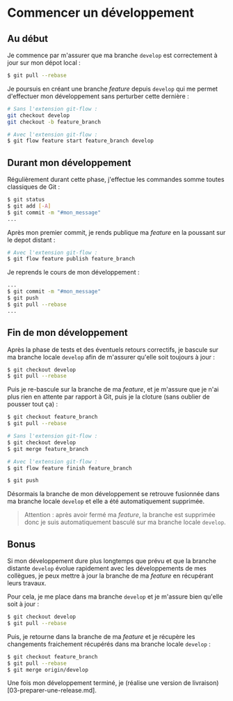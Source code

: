 # Commencer un développement

## Au début
Je commence par m'assurer que ma branche `develop` est correctement à jour sur mon dépot local :
```sh
$ git pull --rebase
```

Je poursuis en créant une branche _feature_ depuis `develop` qui me permet d'effectuer mon développement sans perturber cette dernière :
```sh
# Sans l'extension git-flow :
git checkout develop
git checkout -b feature_branch

# Avec l'extension git-flow :
$ git flow feature start feature_branch develop
```

## Durant mon développement
Régulièrement durant cette phase, j'effectue les commandes somme toutes classiques de Git :
```sh
$ git status
$ git add [-A]
$ git commit -m "#mon_message"
...
```

Après mon premier commit, je rends publique ma _feature_ en la poussant sur le depot distant :
```sh
# Avec l'extension git-flow :
$ git flow feature publish feature_branch
```

Je reprends le cours de mon développement :
```sh
...
$ git commit -m "#mon_message"
$ git push
$ git pull --rebase
...
```

## Fin de mon développement
Après la phase de tests et des éventuels retours correctifs, je bascule sur ma branche locale `develop` afin de m'assurer qu'elle soit toujours à jour :
```sh
$ git checkout develop
$ git pull --rebase
```

Puis je re-bascule sur la branche de ma _feature_, et je m'assure que je n'ai plus rien en attente par rapport à Git, puis je la cloture (sans oublier de pousser tout ça) :
```sh
$ git checkout feature_branch
$ git pull --rebase

# Sans l'extension git-flow :
$ git checkout develop
$ git merge feature_branch

# Avec l'extension git-flow :
$ git flow feature finish feature_branch

$ git push
```

Désormais la branche de mon développement se retrouve fusionnée dans ma branche locale `develop` et elle a été automatiquement supprimée.

>Attention : après avoir fermé ma _feature_, la branche est supprimée donc je suis automatiquement basculé sur ma branche locale `develop`.

## Bonus
Si mon développement dure plus longtemps que prévu et que la branche distante `develop` évolue rapidement avec les développements de mes collègues, je peux mettre à jour la branche de ma _feature_ en récupérant leurs travaux.

Pour cela, je me place dans ma branche `develop` et je m'assure bien qu'elle soit à jour :
```sh
$ git checkout develop
$ git pull --rebase
```

Puis, je retourne dans la branche de ma _feature_ et je récupère les changements fraichement récupérés dans ma branche locale `develop` :
```sh
$ git checkout feature_branch
$ git pull --rebase
$ git merge origin/develop
```

Une fois mon développement terminé, je (réalise une version de livraison)[03-preparer-une-release.md].
